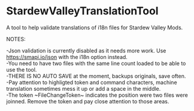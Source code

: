 # StardewValleyTranslationTool
A tool to help validate translations of i18n files for Stardew Valley Mods.

NOTES:<br>

-Json validation is currently disabled as it needs more work. Use https://smapi.io/json with the i18n option instead.<br>
-You need to have two files with the same line count loaded to be able to use the tool.<br>
-THERE IS NO AUTO SAVE at the moment, backups originals, save often.<br>
-Pay attention to highligted token and command characters, machine translation sometimes mess it up or add a space in the middle.<br>
-The token \~FileChangeToken\~ indicates the position were two files were joinned. Remove the token and pay close attention to those areas.
